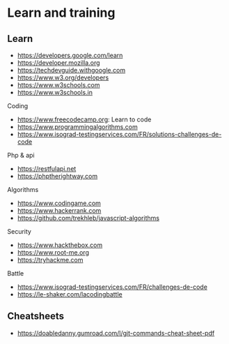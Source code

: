 # Learn and training

Learn
---
+ https://developers.google.com/learn
+ https://developer.mozilla.org
+ https://techdevguide.withgoogle.com
+ https://www.w3.org/developers
+ https://www.w3schools.com
+ https://www.w3schools.in

Coding
- https://www.freecodecamp.org: Learn to code
- https://www.programmingalgorithms.com
- https://www.isograd-testingservices.com/FR/solutions-challenges-de-code

Php & api
+ https://restfulapi.net
+ https://phptherightway.com

Algorithms
* https://www.codingame.com
* https://www.hackerrank.com
* https://github.com/trekhleb/javascript-algorithms

Security
* https://www.hackthebox.com
* https://www.root-me.org
* https://tryhackme.com

Battle
* https://www.isograd-testingservices.com/FR/challenges-de-code
* https://le-shaker.com/lacodingbattle

Cheatsheets
---
* https://doabledanny.gumroad.com/l/git-commands-cheat-sheet-pdf
